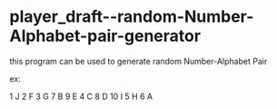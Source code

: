 # player_draft--random-Number-Alphabet-pair-generator
this program can be used to generate random Number-Alphabet Pair

ex: 

1 J
2 F
3 G
7 B
9 E
4 C
8 D
10 I
5 H
6 A
